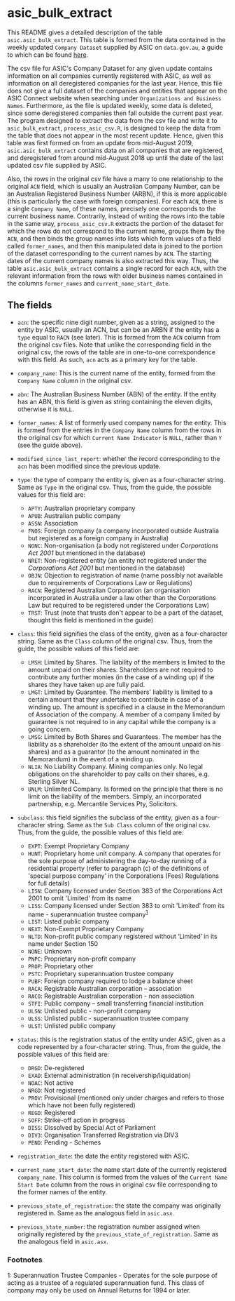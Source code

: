 # asic_bulk_extract

This README gives a detailed description of the table `asic.asic_bulk_extract`. This table is formed from the data contained in the weekly updated `Company Dataset` supplied by ASIC on `data.gov.au`, a guide to which can be found [here](company-dataset-help-file.pdf). 

The csv file for ASIC's Company Dataset for any given update contains information on all companies currently registered with ASIC, as well as information on all deregistered companies for the last year. Hence, this file does not give a full dataset of the companies and entities that appear on the ASIC Connect website when searching under `Organizations and Business Names`. Furthermore, as the file is updated weekly, some data is deleted, since some deregistered companies then fall outside the current past year. The program designed to extract the data from the csv file and write it to `asic_bulk_extract`, `process_asic_csv.R`, is designed to keep the data from the table that does not appear in the most recent update. Hence, given this table was first formed on from an update from mid-August 2019, `asic.asic_bulk_extract` contains data on all companies that are registered, and deregistered from around mid-August 2018 up until the date of the last updated csv file supplied by ASIC. 

Also, the rows in the original csv file have a many to one relationship to the original `ACN` field, which is usually an Australian Company Number, can be an Australian Registered Business Number (ARBN), if this is more applicable (this is particularly the case with foreign companies). For each `ACN`, there is a single `Company Name`, of these names, precisely one corresponds to the current business name. Contrarily, instead of writing the rows into the table in the same way, `process_asic_csv.R` extracts the portion of the dataset for which the rows do not correspond to the current name, groups them by the `ACN`, and then binds the group names into lists which form values of a field called `former_names`, and then this manipulated data is joined to the portion of the dataset corresponding to the current names by `ACN`. The starting dates of the current company names is also extracted this way. Thus, the table `asic.asic_bulk_extract` contains a single record for each `ACN`, with the relevant information from the rows with older business names contained in the columns `former_names` and `current_name_start_date`.


## The fields

 - `acn`: the specific nine digit number, given as a string, assigned to the entity by ASIC, usually an ACN, but can be an ARBN if the entity has a `type` equal to `RACN` (see later). This is formed from the `ACN` column from the original csv files. Note that unlike the corresponding field in the original csv, the rows of the table are in one-to-one correspondence with this field. As such, `acn` acts as a primary key for the table. 
 
 - `company_name`: This is the current name of the entity, formed from the `Company Name` column in the original csv. 

 - `abn`: The Australian Business Number (ABN) of the entity. If the entity has an ABN, this field is given as string containing the eleven digits, otherwise it is `NULL`.
 
 - `former_names`: A list of formerly used company names for the entity. This is formed from the entries in the `Company Name` column from the rows in the original csv for which `Current Name Indicator` is `NULL`, rather than `Y` (see the guide above).
 
 - `modified_since_last_report`: whether the record corresponding to the `acn` has been modified since the previous update. 
 
 - `type`: the type of company the entity is, given as a four-character string. Same as `Type` in the original csv. Thus, from the guide, the possible values for this field are:
 
    * `APTY`: Australian proprietary company
    * `APUB`: Australian public company
    * `ASSN`: Association
    * `FNOS`: Foreign company (a company incorporated outside Australia but registered as a foreign company in Australia)
    * `NONC`: Non-organisation (a body not registered under _Corporations Act 2001_ but mentioned in the database)
    * `NRET`: Non-registered entity (an entity not registered under the _Corporations Act 2001_ but mentioned in the database)
    * `OBJN`: Objection to registration of name (name possibly not available due to requirements of Corporations Law or Regulations)
    * `RACN`: Registered Australian Corporation (an organisation incorporated in Australia under a law other than the Corporations Law but required to be registered under the Corporations Law)
    * `TRST`: Trust (note that trusts don't appear to be a part of the dataset, thought this field is mentioned in the guide)
 
 - `class`: this field signifies the class of the entity, given as a four-character string. Same as the `Class` column of the original csv. Thus, from the guide, the possible values of this field are:
 
    * `LMSH`: Limited by Shares. The liability of the members is limited to the amount unpaid on their shares. Shareholders are not required to contribute any further monies (in the case of a winding up) if the shares they have taken up are fully paid.
    * `LMGT`: Limited by Guarantee. The members' liability is limited to a certain amount that they undertake to contribute in case of a winding up. The amount is specified in a clause in the Memorandum of Association of the company. A member of a company limited by guarantee is not required to in any capital while the company is a going concern.
    * `LMSG`: Limited by Both Shares and Guarantees. The member has the liability as a shareholder (to the extent of the amount unpaid on his shares) and as a guarantor (to the amount nominated in the Memorandum) in the event of a winding up.
    * `NLIA`: No Liability Company. Mining companies only. No legal obligations on the shareholder to pay calls on their shares, e.g. Sterling Silver NL.
    * `UNLM`: Unlimited Company. Is formed on the principle that there is no limit on the liability of the members. Simply, an incorporated partnership, e.g. Mercantile Services Pty, Solicitors.
 
 - `subclass`: this field signifies the subclass of the entity, given as a four-character string. Same as the `Sub Class` column of the original csv. Thus, from the guide, the possible values of this field are:
 
    * `EXPT`: Exempt Proprietary Company
    * `HUNT`: Proprietary home unit company. A company that operates for the sole purpose of administering the day-to-day running of a residential property (refer to paragraph (c) of the definitions of 'special purpose company' in the Corporations (Fees) Regulations for full details)
    * `LISN`: Company licensed under Section 383 of the Corporations Act 2001 to omit 'Limited' from its name
    * `LISS`: Company licensed under Section 383 to omit 'Limited' from its name - superannuation trustee company<sup>[1](#myfootnote1)</sup>
    * `LIST`: Listed public company
    * `NEXT`: Non-Exempt Proprietary Company
    * `NLTD`: Non-profit public company registered without ‘Limited’ in its name under Section 150
    * `NONE`: Unknown
    * `PNPC`: Proprietary non-profit company
    * `PROP`: Proprietary other
    * `PSTC`: Proprietary superannuation trustee company
    * `PUBF`: Foreign company required to lodge a balance sheet
    * `RACA`: Registrable Australian corporation – association
    * `RACO`: Registrable Australian corporation - non association
    * `STFI`: Public company – small transferring financial institution
    * `ULSN`: Unlisted public - non-profit company
    * `ULSS`: Unlisted public - superannuation trustee company
    * `ULST`: Unlisted public company
 
 - `status`: this is the registration status of the entity under ASIC, given as a code represented by a four-character string. Thus, from the guide, the possible values of this field are:
 
    * `DRGD`: De-registered
    * `EXAD`: External administration (in receivership/liquidation)
    * `NOAC`: Not active
    * `NRGD`: Not registered
    * `PROV`: Provisional (mentioned only under charges and refers to those which have not been fully registered)
    * `REGD`: Registered
    * `SOFF`: Strike-off action in progress
    * `DISS`: Dissolved by Special Act of Parliament
    * `DIV3`: Organisation Transferred Registration via DIV3
    * `PEND`: Pending - Schemes
 
 - `registration_date`: the date the entity registered with ASIC.
 
 - `current_name_start_date`: the name start date of the currently registered `company_name`. This column is formed from the values of the `Current Name Start Date` column from the rows in original csv file corresponding to the former names of the entity. 
 
 - `previous_state_of_registration`: the state the company was originally registered in. Same as the analogous field in `asic.asx`.
 
 - `previous_state_number`: the registration number assigned when originally registered by the `previous_state_of_registration`. Same as the analogous field in `asic.asx`.



### Footnotes
<a name="myfootnote1">1</a>: Superannuation Trustee Companies - Operates for the sole purpose of acting as a trustee of a regulated superannuation fund. This class of company may only be used on Annual Returns for 1994 or later.
